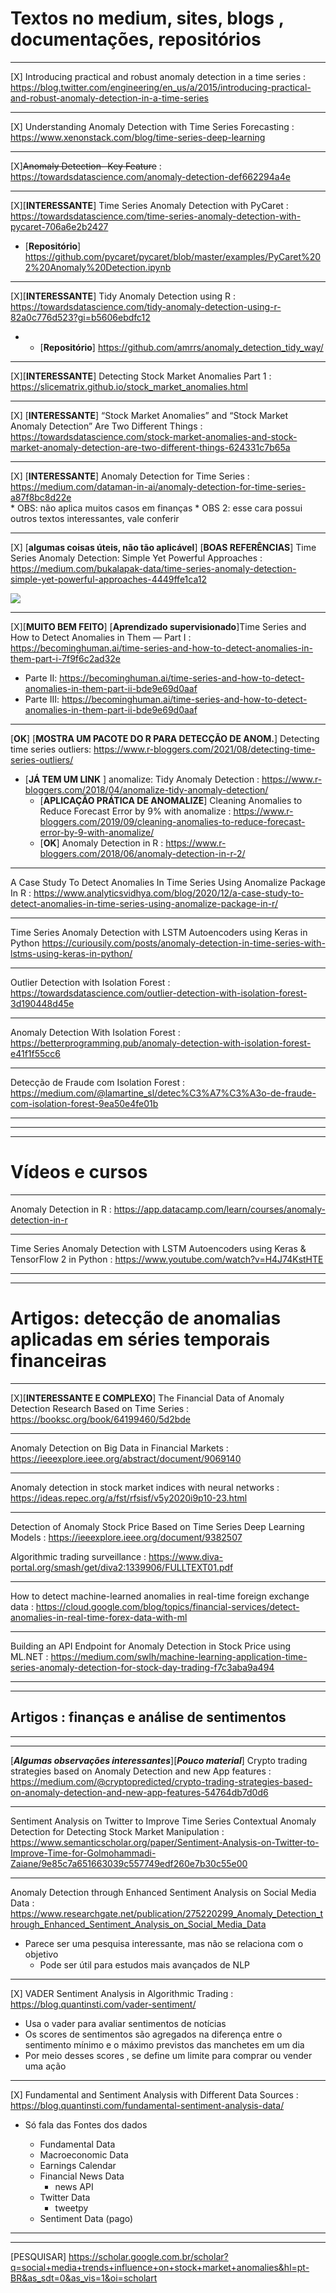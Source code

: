 
# Textos no medium, sites, blogs , documentações, repositórios 

----

[X] Introducing practical and robust anomaly detection in a time series : https://blog.twitter.com/engineering/en_us/a/2015/introducing-practical-and-robust-anomaly-detection-in-a-time-series

---

[X] Understanding Anomaly Detection with Time Series Forecasting : https://www.xenonstack.com/blog/time-series-deep-learning

--- 
[X]~~Anomaly Detection- Key Feature~~ : https://towardsdatascience.com/anomaly-detection-def662294a4e

---

[X][__INTERESSANTE__] Time Series Anomaly Detection with PyCaret : https://towardsdatascience.com/time-series-anomaly-detection-with-pycaret-706a6e2b2427



* [__Repositório__]  https://github.com/pycaret/pycaret/blob/master/examples/PyCaret%202%20Anomaly%20Detection.ipynb 

---

[X][__INTERESSANTE__] Tidy Anomaly Detection using R  : https://towardsdatascience.com/tidy-anomaly-detection-using-r-82a0c776d523?gi=b5606ebdfc12

* * [__Repositório__]  https://github.com/amrrs/anomaly_detection_tidy_way/


---

[X][__INTERESSANTE__] Detecting Stock Market Anomalies Part 1 : https://slicematrix.github.io/stock_market_anomalies.html



---

[X] [__INTERESSANTE__] “Stock Market Anomalies” and “Stock Market Anomaly Detection” Are Two Different Things : https://towardsdatascience.com/stock-market-anomalies-and-stock-market-anomaly-detection-are-two-different-things-624331c7b65a

---    
[X] [__INTERESSANTE__] Anomaly Detection for Time Series : https://medium.com/dataman-in-ai/anomaly-detection-for-time-series-a87f8bc8d22e  
    * OBS: não aplica muitos casos em finanças
    * OBS 2: esse cara possui outros textos interessantes, vale conferir 

---

[X] [__algumas coisas úteis, não tão aplicável__] [__BOAS REFERÊNCIAS__] Time Series Anomaly Detection: Simple Yet Powerful Approaches : https://medium.com/bukalapak-data/time-series-anomaly-detection-simple-yet-powerful-approaches-4449ffe1ca12


![](https://miro.medium.com/max/1225/1*5kUgnjnrfJhxL47BeXl1JQ.png)

---
[X][__MUITO BEM FEITO__] [__Aprendizado supervisionado__]Time Series and How to Detect Anomalies in Them — Part I : https://becominghuman.ai/time-series-and-how-to-detect-anomalies-in-them-part-i-7f9f6c2ad32e

* Parte II: https://becominghuman.ai/time-series-and-how-to-detect-anomalies-in-them-part-ii-bde9e69d0aaf
* Parte III: https://becominghuman.ai/time-series-and-how-to-detect-anomalies-in-them-part-ii-bde9e69d0aaf

----

[__OK__] [__MOSTRA UM PACOTE DO R PARA DETECÇÃO DE ANOM.__] Detecting time series outliers: https://www.r-bloggers.com/2021/08/detecting-time-series-outliers/

* [__JÁ TEM UM LINK__ ] anomalize: Tidy Anomaly Detection : https://www.r-bloggers.com/2018/04/anomalize-tidy-anomaly-detection/
    * [__APLICAÇÃO PRÁTICA DE ANOMALIZE__] Cleaning Anomalies to Reduce Forecast Error by 9% with anomalize : https://www.r-bloggers.com/2019/09/cleaning-anomalies-to-reduce-forecast-error-by-9-with-anomalize/
    * [__OK__] Anomaly Detection in R : https://www.r-bloggers.com/2018/06/anomaly-detection-in-r-2/

----

A Case Study To Detect Anomalies In Time Series Using Anomalize Package In R : https://www.analyticsvidhya.com/blog/2020/12/a-case-study-to-detect-anomalies-in-time-series-using-anomalize-package-in-r/

----
Time Series Anomaly Detection with LSTM Autoencoders using Keras in Python https://curiousily.com/posts/anomaly-detection-in-time-series-with-lstms-using-keras-in-python/

----

Outlier Detection with Isolation Forest : https://towardsdatascience.com/outlier-detection-with-isolation-forest-3d190448d45e

----

Anomaly Detection With Isolation Forest : https://betterprogramming.pub/anomaly-detection-with-isolation-forest-e41f1f55cc6


----

Detecção de Fraude com Isolation Forest : https://medium.com/@lamartine_sl/detec%C3%A7%C3%A3o-de-fraude-com-isolation-forest-9ea50e4fe01b

----


----

----
# Vídeos e cursos
----

Anomaly Detection in R : https://app.datacamp.com/learn/courses/anomaly-detection-in-r

----

Time Series Anomaly Detection with LSTM Autoencoders using Keras & TensorFlow 2 in Python : https://www.youtube.com/watch?v=H4J74KstHTE


----
----

# Artigos: detecção de anomalias aplicadas em séries temporais financeiras

----


[X][__INTERESSANTE E COMPLEXO__] The Financial Data of Anomaly Detection Research Based on Time Series :  https://booksc.org/book/64199460/5d2bde

----

Anomaly Detection on Big Data in Financial Markets : https://ieeexplore.ieee.org/abstract/document/9069140



----

Anomaly detection in stock market indices with neural networks : https://ideas.repec.org/a/fst/rfsisf/v5y2020i9p10-23.html 

----


Detection of Anomaly Stock Price Based on Time Series Deep Learning Models : https://ieeexplore.ieee.org/document/9382507




Algorithmic trading surveillance : https://www.diva-portal.org/smash/get/diva2:1339906/FULLTEXT01.pdf

----

How to detect machine-learned anomalies in real-time foreign exchange data : https://cloud.google.com/blog/topics/financial-services/detect-anomalies-in-real-time-forex-data-with-ml


----

Building an API Endpoint for Anomaly Detection in Stock Price using ML.NET : https://medium.com/swlh/machine-learning-application-time-series-anomaly-detection-for-stock-day-trading-f7c3aba9a494

----
----

## Artigos : finanças e análise de sentimentos

----
----


[***Algumas observações interessantes***][***Pouco material***] Crypto trading strategies based on Anomaly Detection and new App features : https://medium.com/@cryptopredicted/crypto-trading-strategies-based-on-anomaly-detection-and-new-app-features-54764db7d0d6



----

Sentiment Analysis on Twitter to Improve Time Series Contextual Anomaly Detection for Detecting Stock Market Manipulation : https://www.semanticscholar.org/paper/Sentiment-Analysis-on-Twitter-to-Improve-Time-for-Golmohammadi-Zaiane/9e85c7a651663039c557749edf260e7b30c55e00

----

Anomaly Detection through Enhanced Sentiment Analysis on Social Media Data : https://www.researchgate.net/publication/275220299_Anomaly_Detection_through_Enhanced_Sentiment_Analysis_on_Social_Media_Data

* Parece ser uma pesquisa interessante, mas não se relaciona com o objetivo 
    * Pode ser útil para estudos mais avançados de NLP

----

[X] VADER Sentiment Analysis in Algorithmic Trading : https://blog.quantinsti.com/vader-sentiment/

* Usa o vader para avaliar sentimentos de notícias
* Os scores de sentimentos são agregados na diferença entre o sentimento mínimo e o máximo previstos das manchetes em um dia
* Por meio desses scores , se define um limite para comprar ou vender uma ação

----

[X] Fundamental and Sentiment Analysis with Different Data Sources : https://blog.quantinsti.com/fundamental-sentiment-analysis-data/

* Só fala das Fontes dos dados 

    * Fundamental Data
    * Macroeconomic Data
    * Earnings Calendar
    * Financial News Data
        * news API
    * Twitter Data
        * tweetpy
    * Sentiment Data (pago)

----
----

[PESQUISAR] https://scholar.google.com.br/scholar?q=social+media+trends+influence+on+stock+market+anomalies&hl=pt-BR&as_sdt=0&as_vis=1&oi=scholart